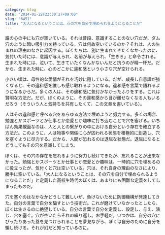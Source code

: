 ```yaml
---
category: blog
date: "2014-01-22T22:30:27+09:00"
slug: "6451"
title: "大人になるということは、心の穴を自分で埋められるようになることだ"
---
```


誰の心の中にも穴が空いている。それは普段、意識することのない穴だが、ダム穴のように暗い吸引力を持っている。穴は何故空いているのか？それは、人の生まれの理由のなさに起因する。ぼくたちは、別に生まれてきたくなかったのに、気付いた時には、意識が与えられ、名前が与えられ、「生きろ」と命令される。生まれた時には、泣いて、生きていたくなんかないんだと抗うのが精一杯だ。だから、生まれた時に、心のどこかに違和感という小さな穴が空けられる。

小さい頃は、母性的な愛情がそれを巧妙に隠している。だが、成長し自意識が強くなると、その違和感を誰しも感じ取れるようになる。違和感を言葉で語れるようになるからだ。多くの人は、その違和感に気付かなかったふりをする。これは賢明な方法だ。だが、ぼくのように、その違和感から目が離せなくなる人もいるだろう（そういう人と気持ちを共有したくて、この文章を書いている）。

人はその違和感と呼べる穴をあらゆる方法で埋めようと努力する。多くの場合、勉強とかスポーツとか仕事とか恋愛とか趣味に打ち込むことで穴を塞げる。いちばん効果覿面なのは、人と人との繋がりの中における自分という存在を確立する方法だ。このように、人は物事や関係に心が囚われる状態を積極的に創造し、穴を塞ぐように尽力する。だから、人間が恐れるのは退屈な状態だ。退屈になるとどうしてもその穴を意識してしまう。

ぼくは、その穴の存在を忘れるように努力し続けてきたが、忘れることが出来なかった。勉強とかスポーツとか仕事とか恋愛とか趣味は、一時的に穴を埋めるのに役立ったが、気付くと穴は空いている。穴は、それ自身の理由のなさにより、勝手に空いている。「大人になるということは、その穴を自分で埋められるようになることだ」と定義した高校生時代のぼくは、あまりにも困難な定義をしてしまったものだ。

穴を塞ぐのはなかなかどうして難しいが、負けないために防御機構が発達してきた。自分の言葉で自分を騙すという技術だ。これが磨けていなかったとしたら、ぼくは生きるのに絶望している。自分の言葉で自分を定義し、設定し、与え、演じ、穴を塞ぐ。穴が空いたらそれの繰り返し。お手軽だ。いつかは、自分の穴にぴったりあった蓋を見つけられることを夢見ながら、ぼくは自分のために自分を騙し続ける。それが幻だと知っているのに。
